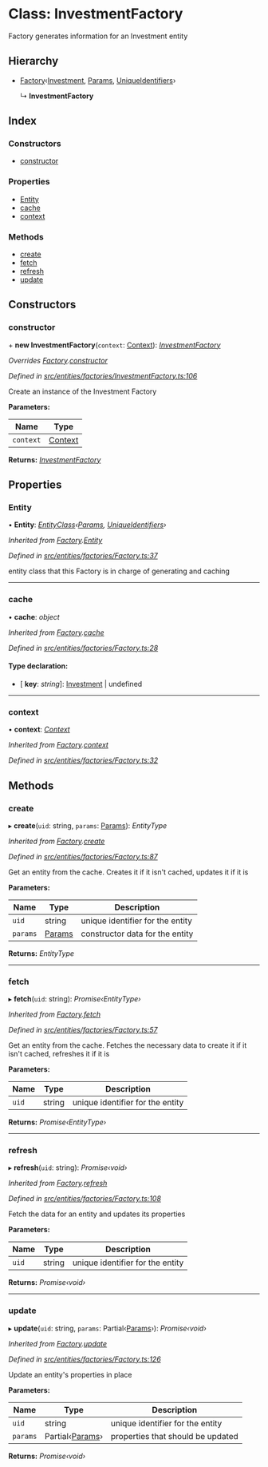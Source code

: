 # Class: InvestmentFactory

Factory generates information for an Investment entity

## Hierarchy

- [Factory](_entities_factories_factory_.factory.md)‹[Investment](_entities_investment_.investment.md), [Params](../interfaces/_entities_investment_.params.md), [UniqueIdentifiers](../interfaces/_entities_investment_.uniqueidentifiers.md)›

  ↳ **InvestmentFactory**

## Index

### Constructors

- [constructor](_entities_factories_investmentfactory_.investmentfactory.md#constructor)

### Properties

- [Entity](_entities_factories_investmentfactory_.investmentfactory.md#entity)
- [cache](_entities_factories_investmentfactory_.investmentfactory.md#cache)
- [context](_entities_factories_investmentfactory_.investmentfactory.md#context)

### Methods

- [create](_entities_factories_investmentfactory_.investmentfactory.md#create)
- [fetch](_entities_factories_investmentfactory_.investmentfactory.md#fetch)
- [refresh](_entities_factories_investmentfactory_.investmentfactory.md#refresh)
- [update](_entities_factories_investmentfactory_.investmentfactory.md#update)

## Constructors

### constructor

\+ **new InvestmentFactory**(`context`: [Context](_context_.context.md)): _[InvestmentFactory](_entities_factories_investmentfactory_.investmentfactory.md)_

_Overrides [Factory](_entities_factories_factory_.factory.md).[constructor](_entities_factories_factory_.factory.md#constructor)_

_Defined in [src/entities/factories/InvestmentFactory.ts:106](https://github.com/PolymathNetwork/polymath-sdk/blob/a1cd5e3/src/entities/factories/InvestmentFactory.ts#L106)_

Create an instance of the Investment Factory

**Parameters:**

| Name      | Type                            |
| --------- | ------------------------------- |
| `context` | [Context](_context_.context.md) |

**Returns:** _[InvestmentFactory](_entities_factories_investmentfactory_.investmentfactory.md)_

## Properties

### Entity

• **Entity**: _[EntityClass](../interfaces/_entities_factories_factory_.entityclass.md)‹[Params](../interfaces/_entities_investment_.params.md), [UniqueIdentifiers](../interfaces/_entities_investment_.uniqueidentifiers.md)›_

_Inherited from [Factory](_entities_factories_factory_.factory.md).[Entity](_entities_factories_factory_.factory.md#entity)_

_Defined in [src/entities/factories/Factory.ts:37](https://github.com/PolymathNetwork/polymath-sdk/blob/a1cd5e3/src/entities/factories/Factory.ts#L37)_

entity class that this Factory is in charge of generating and caching

---

### cache

• **cache**: _object_

_Inherited from [Factory](_entities_factories_factory_.factory.md).[cache](_entities_factories_factory_.factory.md#cache)_

_Defined in [src/entities/factories/Factory.ts:28](https://github.com/PolymathNetwork/polymath-sdk/blob/a1cd5e3/src/entities/factories/Factory.ts#L28)_

#### Type declaration:

- \[ **key**: _string_\]: [Investment](_entities_investment_.investment.md) | undefined

---

### context

• **context**: _[Context](_context_.context.md)_

_Inherited from [Factory](_entities_factories_factory_.factory.md).[context](_entities_factories_factory_.factory.md#context)_

_Defined in [src/entities/factories/Factory.ts:32](https://github.com/PolymathNetwork/polymath-sdk/blob/a1cd5e3/src/entities/factories/Factory.ts#L32)_

## Methods

### create

▸ **create**(`uid`: string, `params`: [Params](../interfaces/_entities_investment_.params.md)): _EntityType_

_Inherited from [Factory](_entities_factories_factory_.factory.md).[create](_entities_factories_factory_.factory.md#create)_

_Defined in [src/entities/factories/Factory.ts:87](https://github.com/PolymathNetwork/polymath-sdk/blob/a1cd5e3/src/entities/factories/Factory.ts#L87)_

Get an entity from the cache. Creates it if it isn't cached, updates it if it is

**Parameters:**

| Name     | Type                                                    | Description                      |
| -------- | ------------------------------------------------------- | -------------------------------- |
| `uid`    | string                                                  | unique identifier for the entity |
| `params` | [Params](../interfaces/_entities_investment_.params.md) | constructor data for the entity  |

**Returns:** _EntityType_

---

### fetch

▸ **fetch**(`uid`: string): _Promise‹EntityType›_

_Inherited from [Factory](_entities_factories_factory_.factory.md).[fetch](_entities_factories_factory_.factory.md#fetch)_

_Defined in [src/entities/factories/Factory.ts:57](https://github.com/PolymathNetwork/polymath-sdk/blob/a1cd5e3/src/entities/factories/Factory.ts#L57)_

Get an entity from the cache. Fetches the necessary data to create it if it isn't cached, refreshes it if it is

**Parameters:**

| Name  | Type   | Description                      |
| ----- | ------ | -------------------------------- |
| `uid` | string | unique identifier for the entity |

**Returns:** _Promise‹EntityType›_

---

### refresh

▸ **refresh**(`uid`: string): _Promise‹void›_

_Inherited from [Factory](_entities_factories_factory_.factory.md).[refresh](_entities_factories_factory_.factory.md#refresh)_

_Defined in [src/entities/factories/Factory.ts:108](https://github.com/PolymathNetwork/polymath-sdk/blob/a1cd5e3/src/entities/factories/Factory.ts#L108)_

Fetch the data for an entity and updates its properties

**Parameters:**

| Name  | Type   | Description                      |
| ----- | ------ | -------------------------------- |
| `uid` | string | unique identifier for the entity |

**Returns:** _Promise‹void›_

---

### update

▸ **update**(`uid`: string, `params`: Partial‹[Params](../interfaces/_entities_investment_.params.md)›): _Promise‹void›_

_Inherited from [Factory](_entities_factories_factory_.factory.md).[update](_entities_factories_factory_.factory.md#update)_

_Defined in [src/entities/factories/Factory.ts:126](https://github.com/PolymathNetwork/polymath-sdk/blob/a1cd5e3/src/entities/factories/Factory.ts#L126)_

Update an entity's properties in place

**Parameters:**

| Name     | Type                                                             | Description                       |
| -------- | ---------------------------------------------------------------- | --------------------------------- |
| `uid`    | string                                                           | unique identifier for the entity  |
| `params` | Partial‹[Params](../interfaces/_entities_investment_.params.md)› | properties that should be updated |

**Returns:** _Promise‹void›_
